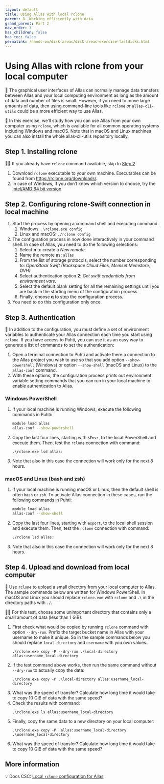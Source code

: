 ```yaml
---
layout: default
title: Using Allas with local rclone
parent: 8. Working efficiently with data
grand_parent: Part 2
nav_order: 3
has_children: false
has_toc: false
permalink: /hands-on/disk-areas/disk-areas-exercise-fastdisks.html
---
```


# Using Allas with rclone from your local computer

💭 The graphical user interfaces of Allas can normally manage data transfers
between Allas and your local computing environment as long as the amount of
data and number of files is small. However, if you need to move large amounts
of data, then using command-line tools like `rclone` or `allas-cli-utils` could
be a more efficient way to use Allas.

💬 In this exercise, we'll study how you can use Allas from your own computer
using `rclone`, which is available for all common operating systems including
Windows and macOS. Note that in macOS and Linux machines you can also install
the whole allas-cli-utils repository locally.

## Step 1. Installing rclone

☝🏻 If you already have `rclone` command available, skip to [Step 2](#step-2-configuring-rclone-swift-connection-in-local-machine).

1. Download `rclone` executable to your own machine. Executables can be found
   from <https://rclone.org/downloads/>.
2. In case of Windows, if you don’t know which version to choose, try the
   [Intel/AMD 64 bit version](https://downloads.rclone.org/v1.66.0/rclone-v1.66.0-windows-amd64.zip).

## Step 2. Configuring rclone-Swift connection in local machine

1. Start the process by opening a command shell and executing command:
    1. Windows: `.\rclone.exe config`
    2. Linux and macOS: `./rclone config`
2. The configuration process in now done interactively in your command shell.
   In case of Allas, you need to do the following selections:
    1. Select **n** to create a *New remote*
    2. Name the remote as: `allas`
    3. From the list of storage protocols, select the number corresponding to:
       *OpenStack Swift (Rackspace Cloud Files, Memset Memstore, OVH)*
    4. Select authentication option **2**: *Get swift credentials from
       environment vars*.
    5. Select the default blank setting for all the remaining settings until
       you are back in the starting menu of the configuration process. 
    6. Finally, choose **q** to stop the configuration process.
3. You need to do this configuration only once.

## Step 3. Authentication

💭 In addition to the configuration, you must define a set of environment
variables to authenticate your Allas connection each time you start using
`rclone`. If you have access to Puhti, you can use it as an easy way to
generate a list of commands to set the authentication:

1. Open a terminal connection to Puhti and activate there a connection to the
   Allas project you wish to use so that you add option `--show-powershell`
   (Windows) or option `--show-shell` (macOS and Linux) to the `allas-conf` 
   command.
2. With these options, the configuration process prints out environment
   variable setting commands that you can run in your local machine to enable
   authentication to Allas.

### Windows PowerShell

1. If your local machine is running Windows, execute the following commands in
   Puhti:
   ```bash
   module load allas
   allas-conf --show-powershell
   ```
2. Copy the last four lines, starting with `$Env:`, to the local PowerShell and
   execute them. Then, test the `rclone` connection with command:
   ```console
   .\rclone.exe lsd allas:
   ```
3. Note that also in this case the connection will work only for the next 8
   hours. 

### macOS and Linux (bash and zsh)

1. If your local machine is running macOS or Linux, then the default shell is
   often `bash` or `zsh`. To activate Allas connection in these cases, run the
   following commands in Puhti:
   ```bash
   module load allas
   allas-conf --show-shell
   ```
2. Copy the last four lines, starting with `export`, to the local shell session
   and execute them. Then, test the `rclone` connection with command:
   ```bash
   ./rclone lsd allas:
   ```
3. Note that also in this case the connection will work only for the next 8
   hours.

## Step 4. Upload and download from local computer

💬 Use `rclone` to upload a small directory from your local computer to Allas.
The sample commands below are written for Windows PowerShell. In macOS and
Linux you should replace `rclone.exe` with `rclone` and `.\` in the directory
paths with `./`.

☝🏻 For this test, choose some unimportant directory that contains only a small
amount of data (less than 1 GiB).

1. First check what would be copied by running `rclone` command with option
   `--dry-run`. Prefix the target bucket name in Allas with your username to
   make it unique. So in the sample commands below you should replace
   `local-directory` and `username` with you own values.
   ```console
   .\rclone.exe copy -P --dry-run .\local-directory allas:username_local-directory
   ```
2. If the test command above works, then run the same command without
   `--dry-run` to actually copy the data:
   ```console
   .\rclone.exe copy -P .\local-directory allas:username_local-directory
   ```
3. What was the speed of transfer? Calculate how long time it would take to
   copy 10 GiB of data with the same speed?
4. Check the results with command:
   ```console
   .\rclone.exe ls allas:username_local-directory
   ```
5. Finally, copy the same data to a new directory on your local computer:
   ```console
   .\rclone.exe copy -P  allas:username_local-directory .\username_local-directory
   ```
6. What was the speed of transfer? Calculate how long time it would take to
   copy 10 GiB of data with the same speed?

## More information

💡 Docs CSC: [Local `rclone` configuration for Allas](https://docs.csc.fi/data/Allas/using_allas/rclone_local/)
